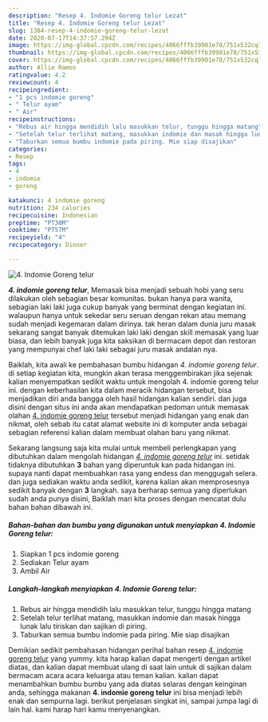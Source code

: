 ```yaml
---
description: "Resep 4. Indomie Goreng telur Lezat"
title: "Resep 4. Indomie Goreng telur Lezat"
slug: 1384-resep-4-indomie-goreng-telur-lezat
date: 2020-07-17T14:37:57.294Z
image: https://img-global.cpcdn.com/recipes/4066fffb39901e78/751x532cq70/4-indomie-goreng-telur-foto-resep-utama.jpg
thumbnail: https://img-global.cpcdn.com/recipes/4066fffb39901e78/751x532cq70/4-indomie-goreng-telur-foto-resep-utama.jpg
cover: https://img-global.cpcdn.com/recipes/4066fffb39901e78/751x532cq70/4-indomie-goreng-telur-foto-resep-utama.jpg
author: Allie Ramos
ratingvalue: 4.2
reviewcount: 4
recipeingredient:
- "1 pcs indomie goreng"
- " Telur ayam"
- " Air"
recipeinstructions:
- "Rebus air hingga mendidih lalu masukkan telur, tunggu hingga matang"
- "Setelah telur terlihat matang, masukkan indomie dan masak hingga lunak lalu tiriskan dan sajikan di piring."
- "Taburkan semua bumbu indomie pada piring. Mie siap disajikan"
categories:
- Resep
tags:
- 4
- indomie
- goreng

katakunci: 4 indomie goreng 
nutrition: 234 calories
recipecuisine: Indonesian
preptime: "PT30M"
cooktime: "PT57M"
recipeyield: "4"
recipecategory: Dinner

---
```



![4. Indomie Goreng telur](https://img-global.cpcdn.com/recipes/4066fffb39901e78/751x532cq70/4-indomie-goreng-telur-foto-resep-utama.jpg)

<b><i>4. indomie goreng telur</i></b>, Memasak bisa menjadi sebuah hobi yang seru dilakukan oleh sebagian besar komunitas. bukan hanya para wanita, sebagian laki laki juga cukup banyak yang berminat dengan kegiatan ini. walaupun hanya untuk sekedar seru seruan dengan rekan atau memang sudah menjadi kegemaran dalam dirinya. tak heran dalam dunia juru masak sekarang sangat banyak ditemukan laki laki dengan skill memasak yang luar biasa, dan lebih banyak juga kita saksikan di bermacam depot dan restoran yang mempunyai chef laki laki sebagai juru masak andalan nya.



Baiklah, kita awali ke pembahasan bumbu hidangan <i>4. indomie goreng telur</i>. di setiap kegiatan kita, mungkin akan terasa menggembirakan jika sejenak kalian menyempatkan sedikit waktu untuk mengolah 4. indomie goreng telur ini. dengan keberhasilan kita dalam meracik hidangan tersebut, bisa menjadikan diri anda bangga oleh hasil hidangan kalian sendiri. dan juga disini dengan situs ini anda akan mendapatkan pedoman untuk memasak olahan <u>4. indomie goreng telur</u> tersebut menjadi hidangan yang enak dan nikmat, oleh sebab itu catat alamat website ini di komputer anda sebagai sebagian referensi kalian dalam membuat olahan baru yang nikmat.


Sekarang langsung saja kita mulai untuk membeli perlengkapan yang dibutuhkan dalam mengolah hidangan <u><i>4. indomie goreng telur</i></u> ini. setidak tidaknya dibutuhkan <b>3</b> bahan yang diperuntuk kan pada hidangan ini. supaya nanti dapat membuahkan rasa yang endess dan menggugah selera. dan juga sediakan waktu anda sedikit, karena kalian akan memprosesnya sedikit banyak dengan <b>3</b> langkah. saya berharap semua yang diperlukan sudah anda punya disini, Baiklah mari kita proses dengan mencatat dulu bahan bahan dibawah ini.

<!--inarticleads1-->

##### Bahan-bahan dan bumbu yang digunakan untuk menyiapkan 4. Indomie Goreng telur:

1. Siapkan 1 pcs indomie goreng
1. Sediakan  Telur ayam
1. Ambil  Air




<!--inarticleads2-->

##### Langkah-langkah menyiapkan 4. Indomie Goreng telur:

1. Rebus air hingga mendidih lalu masukkan telur, tunggu hingga matang
1. Setelah telur terlihat matang, masukkan indomie dan masak hingga lunak lalu tiriskan dan sajikan di piring.
1. Taburkan semua bumbu indomie pada piring. Mie siap disajikan




Demikian sedikit pembahasan hidangan perihal bahan resep <u>4. indomie goreng telur</u> yang yummy. kita harap kalian dapat mengerti dengan artikel diatas, dan kalian dapat membuat ulang di saat lain untuk di sajikan dalam bermacam acara acara keluarga atau teman kalian. kalian dapat menambahkan bumbu bumbu yang ada diatas selaras dengan keinginan anda, sehingga makanan <b>4. indomie goreng telur</b> ini bisa menjadi lebih enak dan sempurna lagi. berikut penjelasan singkat ini, sampai jumpa lagi di lain hal. kami harap hari kamu menyenangkan.
